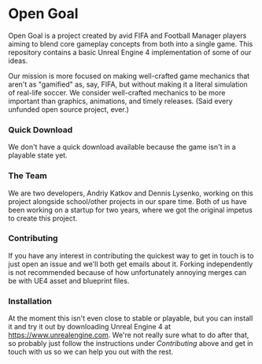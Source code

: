 # Open Goal

Open Goal is a project created by avid FIFA and Football Manager players aiming to blend core gameplay concepts from both into a single game. This repository contains a basic Unreal Engine 4 implementation of some of our ideas.

Our mission is more focused on making well-crafted game mechanics that aren't as "gamified" as, say, FIFA, but without making it a literal simulation of real-life soccer. We consider well-crafted mechanics to be more important than graphics, animations, and timely releases. (Said every unfunded open source project, ever.)

### Quick Download
We don't have a quick download available because the game isn't in a playable state yet.

### The Team
We are two developers, Andriy Katkov and Dennis Lysenko, working on this project alongside school/other projects in our spare time. Both of us have been working on a startup for two years, where we got the original impetus to create this project.

### Contributing
If you have any interest in contributing the quickest way to get in touch is to just open an issue and we'll both get emails about it. Forking independently is not recommended because of how unfortunately annoying merges can be with UE4 asset and blueprint files.

### Installation
At the moment this isn't even close to stable or playable, but you can install it and try it out by downloading Unreal Engine 4 at https://www.unrealengine.com. We're not really sure what to do after that, so probably just follow the instructions under *Contributing* above and get in touch with us so we can help you out with the rest.

